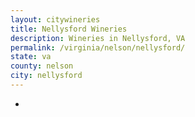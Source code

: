 ```yaml
---
layout: citywineries
title: Nellysford Wineries
description: Wineries in Nellysford, VA
permalink: /virginia/nelson/nellysford/
state: va
county: nelson
city: nellysford
---
```

-
